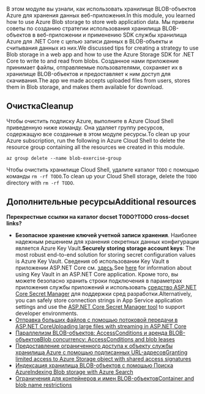 <span data-ttu-id="26757-101">В этом модуле вы узнали, как использовать хранилище BLOB-объектов Azure для хранения данных веб-приложения.</span><span class="sxs-lookup"><span data-stu-id="26757-101">In this module, you learned how to use Azure Blob storage to store web application data.</span></span> <span data-ttu-id="26757-102">Мы привели советы по созданию стратегии использования хранилища BLOB-объектов в веб-приложении и применению SDK службы хранилища Azure для .NET Core с целью записи данных в BLOB-объекты и считывания данных из них.</span><span class="sxs-lookup"><span data-stu-id="26757-102">We discussed tips for creating a strategy to use Blob storage in a web app and how to use the Azure Storage SDK for .NET Core to write to and read from blobs.</span></span> <span data-ttu-id="26757-103">Созданное нами приложение принимает файлы, отправляемые пользователями, сохраняет их в хранилище BLOB-объектов и предоставляет к ним доступ для скачивания.</span><span class="sxs-lookup"><span data-stu-id="26757-103">The app we made accepts uploaded files from users, stores them in Blob storage, and makes them available for download.</span></span>

## <a name="cleanup"></a><span data-ttu-id="26757-104">Очистка</span><span class="sxs-lookup"><span data-stu-id="26757-104">Cleanup</span></span>

<span data-ttu-id="26757-105">Чтобы очистить подписку Azure, выполните в Azure Cloud Shell приведенную ниже команду. Она удаляет группу ресурсов, содержащую все созданные в этом модуле ресурсы.</span><span class="sxs-lookup"><span data-stu-id="26757-105">To clean up your Azure subscription, run the following in Azure Cloud Shell to delete the resource group containing all the resources we created in this module.</span></span>

```console
az group delete --name blob-exercise-group
```

<span data-ttu-id="26757-106">Чтобы очистить хранилище Cloud Shell, удалите каталог `TODO` с помощью команды `rm -rf TODO`.</span><span class="sxs-lookup"><span data-stu-id="26757-106">To clean up your Cloud Shell storage, delete the `TODO` directory with `rm -rf TODO`.</span></span>

## <a name="additional-resources"></a><span data-ttu-id="26757-107">Дополнительные ресурсы</span><span class="sxs-lookup"><span data-stu-id="26757-107">Additional resources</span></span>

<span data-ttu-id="26757-108">**Перекрестные ссылки на каталог docset TODO?**</span><span class="sxs-lookup"><span data-stu-id="26757-108">**TODO cross-docset links?**</span></span>

* <span data-ttu-id="26757-109">**Безопасное хранение ключей учетной записи хранения**. Наиболее надежным решением для хранения секретных данных конфигурации является Azure Key Vault.</span><span class="sxs-lookup"><span data-stu-id="26757-109">**Securely storing storage account keys**: The most robust end-to-end solution for storing secret configuration values is Azure Key Vault.</span></span> <span data-ttu-id="26757-110">Сведения об использовании Key Vault в приложении ASP.NET Core см. [здесь](https://docs.microsoft.com/aspnet/core/security/key-vault-configuration?view=aspnetcore-2.1&tabs=aspnetcore2x).</span><span class="sxs-lookup"><span data-stu-id="26757-110">See [here](https://docs.microsoft.com/aspnet/core/security/key-vault-configuration?view=aspnetcore-2.1&tabs=aspnetcore2x) for information about using Key Vault in an ASP.NET Core application.</span></span> <span data-ttu-id="26757-111">Кроме того, вы можете безопасно хранить строки подключения в параметрах приложения службы приложений и использовать [средство ASP.NET Core Secret Manager](https://docs.microsoft.com/aspnet/core/security/app-secrets?view=aspnetcore-2.1&tabs=windows) для поддержки сред разработки.</span><span class="sxs-lookup"><span data-stu-id="26757-111">Alternatively, you can safely store connection strings in App Service application settings and use the [ASP.NET Core Secret Manager tool](https://docs.microsoft.com/aspnet/core/security/app-secrets?view=aspnetcore-2.1&tabs=windows) to support developer environments.</span></span>
* [<span data-ttu-id="26757-112">Отправка больших файлов с помощью потоковой передачи в ASP.NET Core</span><span class="sxs-lookup"><span data-stu-id="26757-112">Uploading large files with streaming in ASP.NET Core</span></span>](https://docs.microsoft.com/aspnet/core/mvc/models/file-uploads?view=aspnetcore-2.1#uploading-large-files-with-streaming)
* [<span data-ttu-id="26757-113">Параллелизм BLOB-объектов: AccessConditions и аренда BLOB-объектов</span><span class="sxs-lookup"><span data-stu-id="26757-113">Blob concurrency: AccessConditions and blob leases</span></span>](https://azure.microsoft.com/blog/managing-concurrency-in-microsoft-azure-storage-2/)
* [<span data-ttu-id="26757-114">Предоставление ограниченного доступа к объекту службы хранилища Azure с помощью подписанных URL-адресов</span><span class="sxs-lookup"><span data-stu-id="26757-114">Granting limited access to Azure Storage object with shared access signatures</span></span>](https://docs.microsoft.com/azure/storage/common/storage-dotnet-shared-access-signature-part-1)
* [<span data-ttu-id="26757-115">Индексация хранилища BLOB-объектов с помощью Поиска Azure</span><span class="sxs-lookup"><span data-stu-id="26757-115">Indexing Blob storage with Azure Search</span></span>](https://docs.microsoft.com/azure/search/search-howto-indexing-azure-blob-storage)
* [<span data-ttu-id="26757-116">Ограничения для контейнеров и имен BLOB-объектов</span><span class="sxs-lookup"><span data-stu-id="26757-116">Container and blob name restrictions</span></span>](https://docs.microsoft.com/rest/api/storageservices/naming-and-referencing-containers--blobs--and-metadata#resource-names)